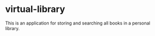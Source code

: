 # virtual-library
This is an application for storing and searching all books in a personal library.
